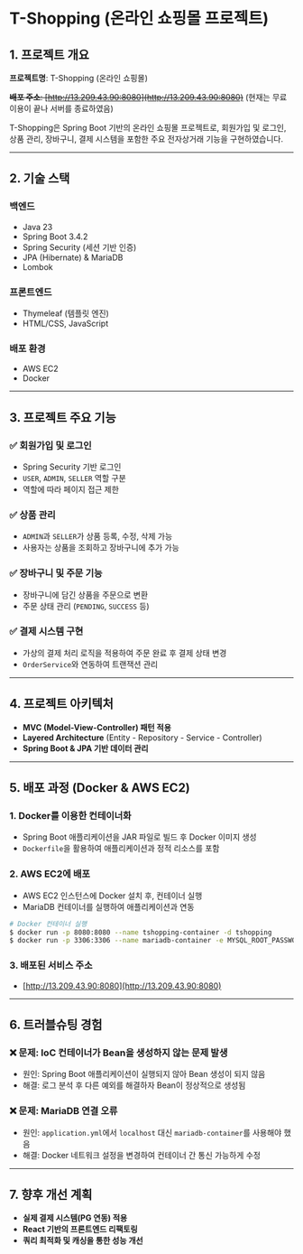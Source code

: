 # T-Shopping (온라인 쇼핑몰 프로젝트)

## 1. 프로젝트 개요
**프로젝트명**: T-Shopping (온라인 쇼핑몰)

~~**배포 주소**: [http://13.209.43.90:8080](http://13.209.43.90:8080)~~ (현재는 무료 이용이 끝나 서버를 종료하였음)

T-Shopping은 Spring Boot 기반의 온라인 쇼핑몰 프로젝트로, 회원가입 및 로그인, 상품 관리, 장바구니, 결제 시스템을 포함한 주요 전자상거래 기능을 구현하였습니다.

---
## 2. 기술 스택

### **백엔드**
- Java 23
- Spring Boot 3.4.2
- Spring Security (세션 기반 인증)
- JPA (Hibernate) & MariaDB
- Lombok

### **프론트엔드**
- Thymeleaf (템플릿 엔진)
- HTML/CSS, JavaScript

### **배포 환경**
- AWS EC2
- Docker

---
## 3. 프로젝트 주요 기능

### ✅ **회원가입 및 로그인**
- Spring Security 기반 로그인
- `USER`, `ADMIN`, `SELLER` 역할 구분
- 역할에 따라 페이지 접근 제한

### ✅ **상품 관리**
- `ADMIN`과 `SELLER`가 상품 등록, 수정, 삭제 가능
- 사용자는 상품을 조회하고 장바구니에 추가 가능

### ✅ **장바구니 및 주문 기능**
- 장바구니에 담긴 상품을 주문으로 변환
- 주문 상태 관리 (`PENDING`, `SUCCESS` 등)

### ✅ **결제 시스템 구현**
- 가상의 결제 처리 로직을 적용하여 주문 완료 후 결제 상태 변경
- `OrderService`와 연동하여 트랜잭션 관리

---
## 4. 프로젝트 아키텍처
- **MVC (Model-View-Controller) 패턴 적용**
- **Layered Architecture** (Entity - Repository - Service - Controller)
- **Spring Boot & JPA 기반 데이터 관리**

---
## 5. 배포 과정 (Docker & AWS EC2)

### **1. Docker를 이용한 컨테이너화**
- Spring Boot 애플리케이션을 JAR 파일로 빌드 후 Docker 이미지 생성
- `Dockerfile`을 활용하여 애플리케이션과 정적 리소스를 포함

### **2. AWS EC2에 배포**
- AWS EC2 인스턴스에 Docker 설치 후, 컨테이너 실행
- MariaDB 컨테이너를 실행하여 애플리케이션과 연동

```sh
# Docker 컨테이너 실행
$ docker run -p 8080:8080 --name tshopping-container -d tshopping
$ docker run -p 3306:3306 --name mariadb-container -e MYSQL_ROOT_PASSWORD=root -e MYSQL_DATABASE=tutorial__dev -d mariadb:10.6
```

### **3. 배포된 서비스 주소**
- [http://13.209.43.90:8080](http://13.209.43.90:8080)

---
## 6. 트러블슈팅 경험

### ❌ **문제: IoC 컨테이너가 Bean을 생성하지 않는 문제 발생**
- 원인: Spring Boot 애플리케이션이 실행되지 않아 Bean 생성이 되지 않음
- 해결: 로그 분석 후 다른 예외를 해결하자 Bean이 정상적으로 생성됨

### ❌ **문제: MariaDB 연결 오류**
- 원인: `application.yml`에서 `localhost` 대신 `mariadb-container`를 사용해야 했음
- 해결: Docker 네트워크 설정을 변경하여 컨테이너 간 통신 가능하게 수정

---
## 7. 향후 개선 계획

- **실제 결제 시스템(PG 연동) 적용**
- **React 기반의 프론트엔드 리팩토링**
- **쿼리 최적화 및 캐싱을 통한 성능 개선**